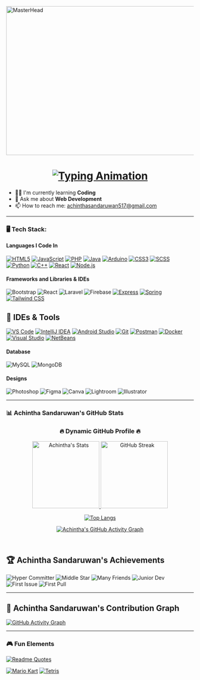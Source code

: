 <img src="https://user-images.githubusercontent.com/74038190/212749447-bfb7e725-6987-49d9-ae85-2015e3e7cc41.gif" width="700" height="400" alt="MasterHead">

<h1 align="center">
  <a href="https://git.io/typing-svg">
    <img src="https://readme-typing-svg.herokuapp.com?font=Fira+Code&pause=1000&color=36BCF7&width=435&lines=Hi%2C+I'm+Achintha+Sandaruwan;Full+Stack+Developer;Open+Source+Contributor" alt="Typing Animation">
  </a>
</h1>


- 👨‍💻 I'm currently learning **Coding**
- 💬 Ask me about **Web Development**
- 📫 How to reach me: achinthasandaruwan517@gmail.com
---

### 🖥️ Tech Stack:

#### Languages I Code In

[![HTML5](https://img.shields.io/badge/HTML5-E34F26?style=for-the-badge&logo=html5&logoColor=white&labelColor=101010&color=E34F26&animation=pulse)](https://github.com/Achintha-999)
[![JavaScript](https://img.shields.io/badge/JavaScript-F7DF1E?style=for-the-badge&logo=javascript&logoColor=white&labelColor=101010&color=F7DF1E&animation=pulse)](https://github.com/Achintha-999)
[![PHP](https://img.shields.io/badge/PHP-777BB4?style=for-the-badge&logo=php&logoColor=white&labelColor=101010&color=777BB4&animation=pulse)](https://github.com/Achintha-999)
[![Java](https://img.shields.io/badge/Java-ED8B00?style=for-the-badge&logo=openjdk&logoColor=white&labelColor=101010&color=ED8B00&animation=pulse)](https://github.com/Achintha-999)
[![Arduino](https://img.shields.io/badge/Arduino-00979D?style=for-the-badge&logo=arduino&logoColor=white&labelColor=101010&color=00979D&animation=pulse)](https://github.com/Achintha-999)
[![CSS3](https://img.shields.io/badge/CSS3-1572B6?style=for-the-badge&logo=css3&logoColor=white&labelColor=101010&color=1572B6&animation=pulse)](https://github.com/Achintha-999)
[![SCSS](https://img.shields.io/badge/SCSS-CC6699?style=for-the-badge&logo=sass&logoColor=white&labelColor=101010&color=CC6699&animation=pulse)](https://github.com/Achintha-999)
[![Python](https://img.shields.io/badge/Python-3776AB?style=for-the-badge&logo=python&logoColor=white&labelColor=101010&color=3776AB&animation=pulse)](https://github.com/Achintha-999)
[![C++](https://img.shields.io/badge/C++-00599C?style=for-the-badge&logo=c%2B%2B&logoColor=white&labelColor=101010&color=00599C&animation=pulse)](https://github.com/Achintha-999)
[![React](https://img.shields.io/badge/React-61DAFB?style=for-the-badge&logo=react&logoColor=white&labelColor=101010&color=61DAFB&animation=pulse)](https://github.com/Achintha-999)
[![Node.js](https://img.shields.io/badge/Node.js-339933?style=for-the-badge&logo=nodedotjs&logoColor=white&labelColor=101010&color=339933&animation=pulse)](https://github.com/Achintha-999)



#### Frameworks and Libraries & IDEs
![Bootstrap](https://img.shields.io/badge/Bootstrap-7952B3?style=for-the-badge&logo=bootstrap&logoColor=white)
![React](https://img.shields.io/badge/React-61DAFB?style=for-the-badge&logo=react&logoColor=black)
![Laravel](https://img.shields.io/badge/Laravel-FF2D20?style=for-the-badge&logo=laravel&logoColor=white)
![Firebase](https://img.shields.io/badge/Firebase-FFCA28?style=for-the-badge&logo=firebase&logoColor=black)
[![Express](https://img.shields.io/badge/Express-000000?style=for-the-badge&logo=express&logoColor=white&labelColor=101010&animation=pulse)](https://expressjs.com/)
[![Spring](https://img.shields.io/badge/Spring-6DB33F?style=for-the-badge&logo=spring&logoColor=white&labelColor=101010&color=6DB33F&animation=pulse)](https://spring.io/)
[![Tailwind CSS](https://img.shields.io/badge/Tailwind_CSS-06B6D4?style=for-the-badge&logo=tailwind-css&logoColor=white&labelColor=101010&animation=pulse)](https://tailwindcss.com/)


## 🔧 IDEs & Tools

[![VS Code](https://img.shields.io/badge/VS_Code-007ACC?style=for-the-badge&logo=visual-studio-code&logoColor=white&labelColor=101010&animation=pulse)](https://code.visualstudio.com/)
[![IntelliJ IDEA](https://img.shields.io/badge/IntelliJ_IDEA-000000?style=for-the-badge&logo=intellij-idea&logoColor=white&labelColor=101010&animation=pulse)](https://www.jetbrains.com/idea/)
[![Android Studio](https://img.shields.io/badge/Android_Studio-3DDC84?style=for-the-badge&logo=android-studio&logoColor=white&labelColor=101010&animation=pulse)](https://developer.android.com/studio)
[![Git](https://img.shields.io/badge/Git-F05032?style=for-the-badge&logo=git&logoColor=white&labelColor=101010&animation=pulse)](https://git-scm.com/)
[![Postman](https://img.shields.io/badge/Postman-FF6C37?style=for-the-badge&logo=postman&logoColor=white&labelColor=101010&animation=pulse)](https://www.postman.com/)
[![Docker](https://img.shields.io/badge/Docker-2496ED?style=for-the-badge&logo=docker&logoColor=white&labelColor=101010&animation=pulse)](https://www.docker.com/)
[![Visual Studio](https://img.shields.io/badge/Visual_Studio-5C2D91?style=for-the-badge&logo=visual-studio&logoColor=white&labelColor=101010&animation=pulse)](https://visualstudio.microsoft.com/)
[![NetBeans](https://img.shields.io/badge/NetBeans-1B6AC6?style=for-the-badge&logo=apache-netbeans-ide&logoColor=white&labelColor=101010&animation=pulse)](https://netbeans.apache.org/)


#### Database
![MySQL](https://img.shields.io/badge/MySQL-4479A1?style=for-the-badge&logo=mysql&logoColor=white)
![MongoDB](https://img.shields.io/badge/MongoDB-47A248?style=for-the-badge&logo=mongodb&logoColor=white)

#### Designs
![Photoshop](https://img.shields.io/badge/Photoshop-31A8FF?style=for-the-badge&logo=adobe-photoshop&logoColor=white)
![Figma](https://img.shields.io/badge/Figma-F24E1E?style=for-the-badge&logo=figma&logoColor=white)
![Canva](https://img.shields.io/badge/Canva-00C4CC?style=for-the-badge&logo=canva&logoColor=white)
![Lightroom](https://img.shields.io/badge/Lightroom-31A8FF?style=for-the-badge&logo=adobe-lightroom&logoColor=white)
![Illustrator](https://img.shields.io/badge/Illustrator-FF9A00?style=for-the-badge&logo=adobe-illustrator&logoColor=white)

---

### 📊 Achintha Sandaruwan's GitHub Stats
<div align="center">
  
### 🔥 Dynamic GitHub Profile 🔥

<!-- Animated Stats Card with Gradient Border -->
<a href="https://github.com/Achintha-999">
  <img src="https://github-readme-stats.vercel.app/api?username=Achintha-999&show_icons=true&hide_border=true&title_color=FF5F1F&text_color=FF9B54&icon_color=FF7034&bg_color=0D1117&border_color=30363D&include_all_commits=true&count_private=true&line_height=28&ring_color=FF5F1F&animation=radical" alt="Achintha's Stats" height="180"/>
</a>

<!-- Streak Stats with Fire Animation -->
<a href="https://github.com/Achintha-999">
  <img src="https://streak-stats.demolab.com/?user=Achintha-999&theme=github-dark&hide_border=true&background=0D1117&dates=FFFFFF&stroke=FFFFFF&fire=FF9B54&ring=FF5F1F&currStreakNum=FFFFFF&currStreakLabel=FFFFFF&sideNums=FF9B54&sideLabels=FF9B54&animation=twinkling" alt="GitHub Streak" height="180"/>
</a>

<br/>

<!-- Language DNA with Progress Bars -->
[![Top Langs](https://github-readme-stats.vercel.app/api/top-langs/?username=Achintha-999&layout=compact&hide_border=true&title_color=FF5F1F&text_color=FFFFFF&bg_color=0D1117&border_color=30363D&custom_title=My%20Coding%20DNA%20🧬&langs_count=6&hide=Jupyter%20Notebook&animation=pulse)](https://github.com/Achintha-999)

<!-- Activity Graph -->
[![Achintha's GitHub Activity Graph](https://github-readme-activity-graph.vercel.app/graph?username=Achintha-999&bg_color=0D1117&color=FF9B54&line=FF5F1F&point=FFFFFF&area=true&hide_border=true&custom_title=My%20Contribution%20Heatmap%20🔥&radius=8)](https://github.com/Achintha-999)

</div>
<br>

## 🏆 Achintha Sandaruwan's Achievements
![Hyper Committer](https://img.shields.io/badge/Hyper_Committer-319pt-blue?logo=github&logoColor=white&style=for-the-badge)
![Middle Star](https://img.shields.io/badge/Middle_Star-10pt-yellow?logo=github&logoColor=white&style=for-the-badge)
![Many Friends](https://img.shields.io/badge/Many_Friends-13pt-green?logo=github&logoColor=white&style=for-the-badge)
![Junior Dev](https://img.shields.io/badge/Junior_Dev-8pt-orange?logo=github&logoColor=white&style=for-the-badge)
![First Issue](https://img.shields.io/badge/First_Issue-1pt-red?logo=github&logoColor=white&style=for-the-badge)
![First Pull](https://img.shields.io/badge/First_Pull-1pt-purple?logo=github&logoColor=white&style=for-the-badge)
<br>

---

## 📅 Achintha Sandaruwan's Contribution Graph

  [![GitHub Activity Graph](https://github-readme-activity-graph.vercel.app/graph?username=Achintha-999&theme=github-dark&hide_border=true&color=58A6FF&line=FF9B54&point=FFFFFF)](https://github.com/Achintha-999)

---

### 🎮 Fun Elements
[![Readme Quotes](https://quotes-github-readme.vercel.app/api?type=horizontal&theme=dark)](https://github.com/piyushsuthar/github-readme-quotes)

[![Mario Kart](https://img.shields.io/badge/Play_Now-Luigi%20Wins!-red?style=for-the-badge&logo=nintendo-switch&logoColor=white&animation=spin)](https://github.com/Achintha-999)
[![Tetris](https://img.shields.io/badge/Tetris-Level_10-blue?style=for-the-badge&logo=gamepad&logoColor=white&animation=pulse)](https://github.com/Achintha-999)
